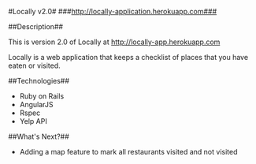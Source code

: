 #Locally v2.0#
###http://locally-application.herokuapp.com###


##Description##

This is version 2.0 of Locally at http://locally-app.herokuapp.com

Locally is a web application that keeps a checklist of places that you have eaten or visited. 

##Technologies##

- Ruby on Rails
- AngularJS
- Rspec
- Yelp API

##What's Next?##
- Adding a map feature to mark all restaurants visited and not visited
